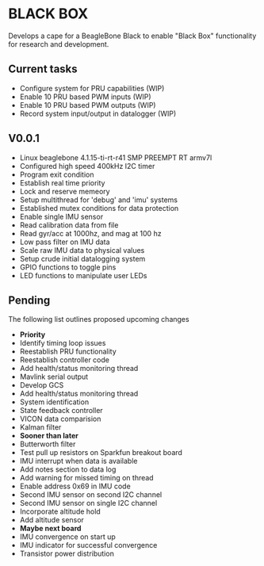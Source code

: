 
BLACK BOX
=========

Develops a cape for a BeagleBone Black to enable "Black 
Box" functionality for research and development. 


Current tasks
-------------
<ul>
  <li> Configure system for PRU capabilities (WIP) </li>
  <li> Enable 10 PRU based PWM inputs (WIP) </li>
  <li> Enable 10 PRU based PWM outputs (WIP) </li>
  <li> Record system input/output in datalogger (WIP) </li>
</ul>


V0.0.1
------
<ul>
  <li> Linux beaglebone 4.1.15-ti-rt-r41 SMP PREEMPT RT armv7l </li>
  <li> Configured high speed 400kHz I2C timer </li>
  <li> Program exit condition </li>
  <li> Establish real time priority </li>
  <li> Lock and reserve memeory </li>
  <li> Setup multithread for 'debug' and 'imu' systems </li> 
  <li> Established mutex conditions for data protection </li>
  <li> Enable single IMU sensor </li>
  <li> Read calibration data from file </li>
  <li> Read gyr/acc at 1000hz, and mag at 100 hz </li>
  <li> Low pass filter on IMU data </li>
  <li> Scale raw IMU data to physical values </li> 
  <li> Setup crude initial datalogging system </li>
  <li> GPIO functions to toggle pins </li>
  <li> LED functions to manipulate user LEDs </li>
</ul>


Pending
-------
The following list outlines proposed upcoming changes 
<ul>

  <li><b>Priority</b></li>
  <li>Identify timing loop issues</li>
  <li>Reestablish PRU functionality</li>
  <li>Reestablish controller code</li>
  <li>Add health/status monitoring thread</li>
  <li>Mavlink serial output</li>
  <li>Develop GCS</li>
  <li>Add health/status monitoring thread</li>
  <li>System identification</li>
  <li>State feedback controller</li>
  <li>VICON data comparision</li>
  <li>Kalman filter</li>

  <li><b>Sooner than later</b></li>
  <li>Butterworth filter</li>
  <li>Test pull up resistors on Sparkfun breakout board</li>
  <li>IMU interrupt when data is available</li>
  <li>Add notes section to data log</li>
  <li>Add warning for missed timing on thread</li>
  <li>Enable address 0x69 in IMU code</li>
  <li>Second IMU sensor on second I2C channel</li>
  <li>Second IMU sensor on single I2C channel</li>
  <li>Incorporate altitude hold</li> 
  <li>Add altitude sensor</li>

  <li><b> Maybe next board </b></li>
  <li>IMU convergence on start up</li>
  <li>IMU indicator for successful convergence</li>
  <li>Transistor power distribution</li> 

</ul>




